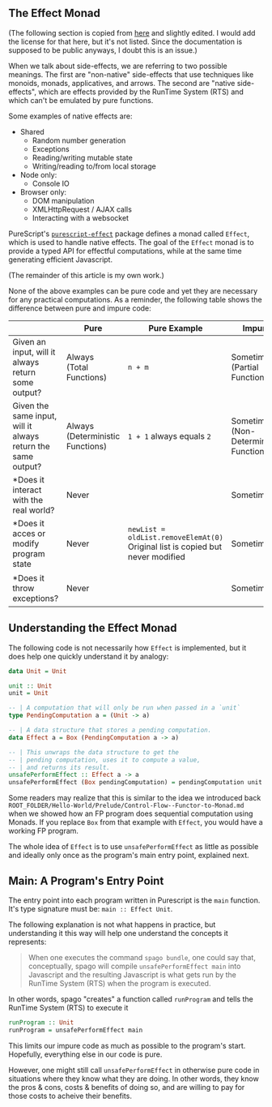 ## The Effect Monad

(The following section is copied from [here](https://github.com/purescript/documentation/blob/master/guides/Eff.md) and slightly edited. I would add the license for that here, but it's not listed. Since the documentation is supposed to be public anyways, I doubt this is an issue.)

When we talk about side-effects, we are referring to two possible meanings. The first are "non-native" side-effects that use techniques like monoids, monads, applicatives, and arrows. The second are "native side-effects", which are effects provided by the RunTime System (RTS) and which can't be emulated by pure functions.

Some examples of native effects are:
- Shared
    - Random number generation
    - Exceptions
    - Reading/writing mutable state
    - Writing/reading to/from local storage
- Node only:
    - Console IO
- Browser only:
    - DOM manipulation
    - XMLHttpRequest / AJAX calls
    - Interacting with a websocket

PureScript's [`purescript-effect`](https://pursuit.purescript.org/packages/purescript-effect/) package defines a monad called `Effect`, which is used to handle native effects. The goal of the `Effect` monad is to provide a typed API for effectful computations, while at the same time generating efficient Javascript.

(The remainder of this article is my own work.)

None of the above examples can be pure code and yet they are necessary for any practical computations. As a reminder, the following table shows the difference between pure and impure code:

| | Pure | Pure Example | Impure | Impure Example
| - | - | - | - | - |
| Given an input, will it always return some output? | Always <br> (Total Functions) | `n + m` | Sometimes <br> (Partial Functions) | `4 / 0 == undefined`
| Given the same input, will it always return the same output? | Always <br> (Deterministic Functions) | `1 + 1` always equals `2` | Sometimes <br> (Non-Deterministic Functions) | `random.nextInt()`
| *Does it interact with the real world? | Never |  | Sometimes | `file.getText()` |
| *Does it acces or modify program state | Never | `newList = oldList.removeElemAt(0)`<br>Original list is copied but never modified | Sometimes | `x++`<br>variable `x` is incremented by one.
| *Does it throw exceptions? | Never | | Sometimes | `function (e) { throw Exception("error") }` |

## Understanding the Effect Monad

The following code is not necessarily how `Effect` is implemented, but it does help one quickly understand it by analogy:
```purescript
data Unit = Unit

unit :: Unit
unit = Unit

-- | A computation that will only be run when passed in a `unit`
type PendingComputation a = (Unit -> a)

-- | A data structure that stores a pending computation.
data Effect a = Box (PendingComputation a -> a)

-- | This unwraps the data structure to get the
-- | pending computation, uses it to compute a value,
-- | and returns its result.
unsafePerformEffect :: Effect a -> a
unsafePerformEffect (Box pendingComputation) = pendingComputation unit
```

Some readers may realize that this is similar to the idea we introduced back `ROOT_FOLDER/Hello-World/Prelude/Control-Flow--Functor-to-Monad.md` when we showed how an FP program does sequential computation using Monads. If you replace `Box` from that example with `Effect`, you would have a working FP program.

The whole idea of `Effect` is to use `unsafePerformEffect` as little as possible and ideally only once as the program's main entry point, explained next.

## Main: A Program's Entry Point

The entry point into each program written in Purescript is the `main` function. It's type signature must be: `main :: Effect Unit`.

The following explanation is not what happens in practice, but understanding it this way will help one understand the concepts it represents:
> When one executes the command `spago bundle`, one could say that, conceptually, spago will compile `unsafePerformEffect main` into Javascript and the resulting Javascript is what gets run by the RunTime System (RTS) when the program is executed.

In other words, spago "creates" a function called `runProgram` and tells the RunTime System (RTS) to execute it
```purescript
runProgram :: Unit
runProgram = unsafePerformEffect main
```

This limits our impure code as much as possible to the program's start. Hopefully, everything else in our code is pure.

However, one might still call `unsafePerformEffect` in otherwise pure code in situations where they know what they are doing. In other words, they know the pros & cons, costs & benefits of doing so, and are willing to pay for those costs to acheive their benefits.
